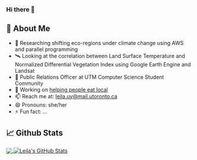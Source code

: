 ### Hi there 👋

## 🌻 About Me

- 🌽 Researching shifting eco-regions under climate change using AWS and parallel programming
- 🛰️ Looking at the correlation between Land Surface Temperature and Normalized Differential Vegetation Index using Google Earth Engine and Landsat
- 📣 Public Relations Officer at UTM Computer Science Student Community
- 🌱 Working on [helping people eat local](https://github.com/Greenie-Beenie/Buy-Green-Website)
- 📫 Reach me at: leila.uy@mail.utoronto.ca
- 😄 Pronouns: she/her
- ⚡ Fun fact: ...

## 📈 Github Stats

<a href="https://github.com/Leila-U">
    <img align="center" src="https://github-readme-stats.vercel.app/api/top-langs/?username=Leila-U&langs_count=3&theme=vue" />
</a>

<a href="https://youtu.be/dQw4w9WgXcQ">
    <img align="center" src="https://github-readme-stats.vercel.app/api?username=Leila-U&show_icons=true&theme=vue&line_height=27" alt="Leila's GitHub Stats" />
</a>
